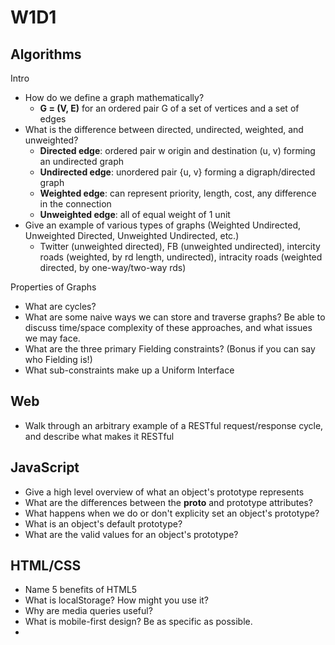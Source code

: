 # W1D1

## Algorithms
Intro
- How do we define a graph mathematically?
  - **G = (V, E)** for an ordered pair G of a set of vertices and a set of edges
- What is the difference between directed, undirected, weighted, and unweighted?
  - **Directed edge**: ordered pair w origin and destination (u, v) forming an undirected graph
  - **Undirected edge**: unordered pair {u, v} forming a digraph/directed graph
  - **Weighted edge**: can represent priority, length, cost, any difference in the connection
  - **Unweighted edge**: all of equal weight of 1 unit
- Give an example of various types of graphs (Weighted Undirected, Unweighted Directed, Unweighted Undirected, etc.)
  - Twitter (unweighted directed), FB (unweighted undirected), intercity roads (weighted, by rd length, undirected), intracity roads (weighted directed, by one-way/two-way rds)

Properties of Graphs

- What are cycles?
- What are some naive ways we can store and traverse graphs? Be able to discuss time/space complexity of these approaches, and what issues we may face.
- What are the three primary Fielding constraints? (Bonus if you can say who Fielding is!)
- What sub-constraints make up a Uniform Interface

## Web
- Walk through an arbitrary example of a RESTful request/response cycle, and describe what makes it RESTful

## JavaScript
- Give a high level overview of what an object's prototype represents
- What are the differences between the __proto__ and prototype attributes?
- What happens when we do or don't explicity set an object's prototype?
- What is an object's default prototype?
- What are the valid values for an object's prototype?

## HTML/CSS
- Name 5 benefits of HTML5
- What is localStorage? How might you use it?
- Why are media queries useful?
- What is mobile-first design? Be as specific as possible.
-
